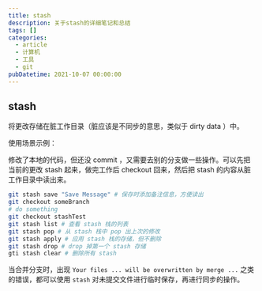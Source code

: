 ```yaml
---
title: stash
description: 关于stash的详细笔记和总结
tags: []
categories:
  - article
  - 计算机
  - 工具
  - git
pubDatetime: 2021-10-07 00:00:00
---
```


## stash

将更改存储在脏工作目录（脏应该是不同步的意思，类似于 dirty data ）中。

使用场景示例：

修改了本地的代码，但还没 commit ，又需要去别的分支做一些操作。可以先把当前的更改 stash 起来，做完工作后 checkout 回来，然后把 stash 的内容从脏工作目录中读出来。

```bash
git stash save "Save Message" # 保存时添加备注信息，方便读出
git checkout someBranch
# do something
git checkout stashTest
git stash list # 查看 stash 栈的列表
git stash pop # 从 stash 栈中 pop 出上次的修改
git stash apply # 应用 stash 栈的存储，但不删除
git stash drop # drop 掉第一个 stash 存储
gti stash clear # 删除所有 stash
```

当合并分支时，出现 `Your files ... will be overwritten by merge ...` 之类的错误，都可以使用 `stash` 对未提交文件进行临时保存，再进行同步的操作。
